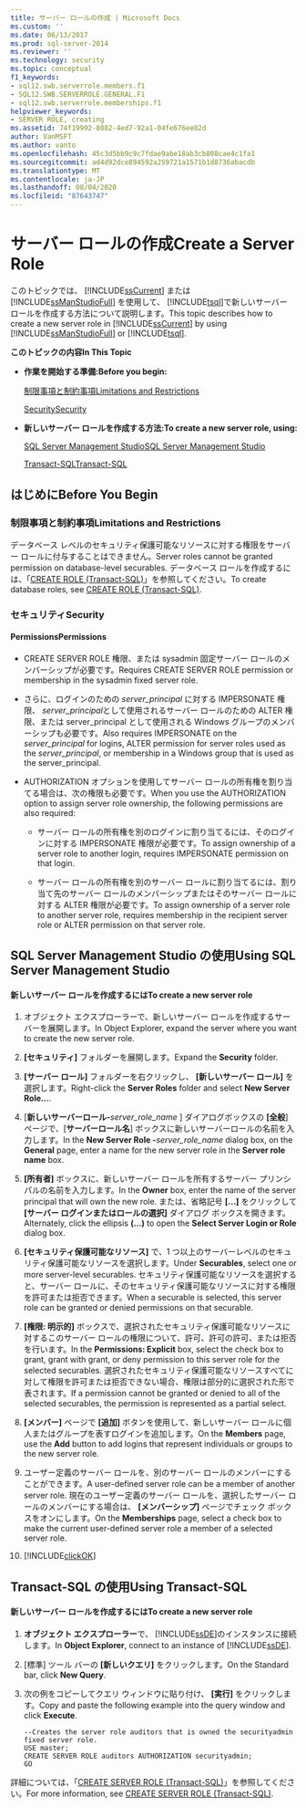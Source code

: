 ```yaml
---
title: サーバー ロールの作成 | Microsoft Docs
ms.custom: ''
ms.date: 06/13/2017
ms.prod: sql-server-2014
ms.reviewer: ''
ms.technology: security
ms.topic: conceptual
f1_keywords:
- sql12.swb.serverrole.members.f1
- SQL12.SWB.SERVERROLE.GENERAL.F1
- sql12.swb.serverrole.memberships.f1
helpviewer_keywords:
- SERVER ROLE, creating
ms.assetid: 74f19992-8082-4ed7-92a1-04fe676ee82d
author: VanMSFT
ms.author: vanto
ms.openlocfilehash: 45c3d5bb9c9c7fdae9abe18ab3cb808cae4c1fa1
ms.sourcegitcommit: ad4d92dce894592a259721a1571b1d8736abacdb
ms.translationtype: MT
ms.contentlocale: ja-JP
ms.lasthandoff: 08/04/2020
ms.locfileid: "87643747"
---
```

# <a name="create-a-server-role"></a><span data-ttu-id="ba258-102">サーバー ロールの作成</span><span class="sxs-lookup"><span data-stu-id="ba258-102">Create a Server Role</span></span>
  <span data-ttu-id="ba258-103">このトピックでは、 [!INCLUDE[ssCurrent](../../../includes/sscurrent-md.md)] または [!INCLUDE[ssManStudioFull](../../../includes/ssmanstudiofull-md.md)] を使用して、 [!INCLUDE[tsql](../../../includes/tsql-md.md)]で新しいサーバー ロールを作成する方法について説明します。</span><span class="sxs-lookup"><span data-stu-id="ba258-103">This topic describes how to create a new server role in [!INCLUDE[ssCurrent](../../../includes/sscurrent-md.md)] by using [!INCLUDE[ssManStudioFull](../../../includes/ssmanstudiofull-md.md)] or [!INCLUDE[tsql](../../../includes/tsql-md.md)].</span></span>  
  
 <span data-ttu-id="ba258-104">**このトピックの内容**</span><span class="sxs-lookup"><span data-stu-id="ba258-104">**In This Topic**</span></span>  
  
-   <span data-ttu-id="ba258-105">**作業を開始する準備:**</span><span class="sxs-lookup"><span data-stu-id="ba258-105">**Before you begin:**</span></span>  
  
     [<span data-ttu-id="ba258-106">制限事項と制約事項</span><span class="sxs-lookup"><span data-stu-id="ba258-106">Limitations and Restrictions</span></span>](#Restrictions)  
  
     [<span data-ttu-id="ba258-107">Security</span><span class="sxs-lookup"><span data-stu-id="ba258-107">Security</span></span>](#Security)  
  
-   <span data-ttu-id="ba258-108">**新しいサーバー ロールを作成する方法:**</span><span class="sxs-lookup"><span data-stu-id="ba258-108">**To create a new server role, using:**</span></span>  
  
     [<span data-ttu-id="ba258-109">SQL Server Management Studio</span><span class="sxs-lookup"><span data-stu-id="ba258-109">SQL Server Management Studio</span></span>](#SSMSProcedure)  
  
     [<span data-ttu-id="ba258-110">Transact-SQL</span><span class="sxs-lookup"><span data-stu-id="ba258-110">Transact-SQL</span></span>](#TsqlProcedure)  
  
##  <a name="before-you-begin"></a><a name="BeforeYouBegin"></a> <span data-ttu-id="ba258-111">はじめに</span><span class="sxs-lookup"><span data-stu-id="ba258-111">Before You Begin</span></span>  
  
###  <a name="limitations-and-restrictions"></a><a name="Restrictions"></a> <span data-ttu-id="ba258-112">制限事項と制約事項</span><span class="sxs-lookup"><span data-stu-id="ba258-112">Limitations and Restrictions</span></span>  
 <span data-ttu-id="ba258-113">データベース レベルのセキュリティ保護可能なリソースに対する権限をサーバー ロールに付与することはできません。</span><span class="sxs-lookup"><span data-stu-id="ba258-113">Server roles cannot be granted permission on database-level securables.</span></span> <span data-ttu-id="ba258-114">データベース ロールを作成するには、「[CREATE ROLE &#40;Transact-SQL&#41;](/sql/t-sql/statements/create-role-transact-sql)」を参照してください。</span><span class="sxs-lookup"><span data-stu-id="ba258-114">To create database roles, see [CREATE ROLE &#40;Transact-SQL&#41;](/sql/t-sql/statements/create-role-transact-sql).</span></span>  
  
###  <a name="security"></a><a name="Security"></a> <span data-ttu-id="ba258-115">セキュリティ</span><span class="sxs-lookup"><span data-stu-id="ba258-115">Security</span></span>  
  
####  <a name="permissions"></a><a name="Permissions"></a> <span data-ttu-id="ba258-116">Permissions</span><span class="sxs-lookup"><span data-stu-id="ba258-116">Permissions</span></span>  
  
-   <span data-ttu-id="ba258-117">CREATE SERVER ROLE 権限、または sysadmin 固定サーバー ロールのメンバーシップが必要です。</span><span class="sxs-lookup"><span data-stu-id="ba258-117">Requires CREATE SERVER ROLE permission or membership in the sysadmin fixed server role.</span></span>  
  
-   <span data-ttu-id="ba258-118">さらに、ログインのための *server_principal* に対する IMPERSONATE 権限、 *server_principal*として使用されるサーバー ロールのための ALTER 権限、または server_principal として使用される Windows グループのメンバーシップも必要です。</span><span class="sxs-lookup"><span data-stu-id="ba258-118">Also requires IMPERSONATE on the *server_principal* for logins, ALTER permission for server roles used as the *server_principal*, or membership in a Windows group that is used as the server_principal.</span></span>  
  
-   <span data-ttu-id="ba258-119">AUTHORIZATION オプションを使用してサーバー ロールの所有権を割り当てる場合は、次の権限も必要です。</span><span class="sxs-lookup"><span data-stu-id="ba258-119">When you use the AUTHORIZATION option to assign server role ownership, the following permissions are also required:</span></span>  
  
    -   <span data-ttu-id="ba258-120">サーバー ロールの所有権を別のログインに割り当てるには、そのログインに対する IMPERSONATE 権限が必要です。</span><span class="sxs-lookup"><span data-stu-id="ba258-120">To assign ownership of a server role to another login, requires IMPERSONATE permission on that login.</span></span>  
  
    -   <span data-ttu-id="ba258-121">サーバー ロールの所有権を別のサーバー ロールに割り当てるには、割り当て先のサーバー ロールのメンバーシップまたはそのサーバー ロールに対する ALTER 権限が必要です。</span><span class="sxs-lookup"><span data-stu-id="ba258-121">To assign ownership of a server role to another server role, requires membership in the recipient server role or ALTER permission on that server role.</span></span>  
  
##  <a name="using-sql-server-management-studio"></a><a name="SSMSProcedure"></a> <span data-ttu-id="ba258-122">SQL Server Management Studio の使用</span><span class="sxs-lookup"><span data-stu-id="ba258-122">Using SQL Server Management Studio</span></span>  
  
#### <a name="to-create-a-new-server-role"></a><span data-ttu-id="ba258-123">新しいサーバー ロールを作成するには</span><span class="sxs-lookup"><span data-stu-id="ba258-123">To create a new server role</span></span>  
  
1.  <span data-ttu-id="ba258-124">オブジェクト エクスプローラーで、新しいサーバー ロールを作成するサーバーを展開します。</span><span class="sxs-lookup"><span data-stu-id="ba258-124">In Object Explorer, expand the server where you want to create the new server role.</span></span>  
  
2.  <span data-ttu-id="ba258-125">**[セキュリティ]** フォルダーを展開します。</span><span class="sxs-lookup"><span data-stu-id="ba258-125">Expand the **Security** folder.</span></span>  
  
3.  <span data-ttu-id="ba258-126">**[サーバー ロール]** フォルダーを右クリックし、 **[新しいサーバー ロール]** を選択します。</span><span class="sxs-lookup"><span data-stu-id="ba258-126">Right-click the **Server Roles** folder and select **New Server Role...**.</span></span>  
  
4.  <span data-ttu-id="ba258-127">[**新しいサーバーロール-**_server_role_name_ ] ダイアログボックスの **[全般**] ページで、[**サーバーロール名**] ボックスに新しいサーバーロールの名前を入力します。</span><span class="sxs-lookup"><span data-stu-id="ba258-127">In the **New Server Role -**_server_role_name_ dialog box, on the **General** page, enter a name for the new server role in the **Server role name** box.</span></span>  
  
5.  <span data-ttu-id="ba258-128">**[所有者]** ボックスに、新しいサーバー ロールを所有するサーバー プリンシパルの名前を入力します。</span><span class="sxs-lookup"><span data-stu-id="ba258-128">In the **Owner** box, enter the name of the server principal that will own the new role.</span></span> <span data-ttu-id="ba258-129">または、省略記号 **[...]** をクリックして **[サーバー ログインまたはロールの選択]** ダイアログ ボックスを開きます。</span><span class="sxs-lookup"><span data-stu-id="ba258-129">Alternately, click the ellipsis **(...)** to open the **Select Server Login or Role** dialog box.</span></span>  
  
6.  <span data-ttu-id="ba258-130">**[セキュリティ保護可能なリソース]** で、1 つ以上のサーバーレベルのセキュリティ保護可能なリソースを選択します。</span><span class="sxs-lookup"><span data-stu-id="ba258-130">Under **Securables**, select one or more server-level securables.</span></span> <span data-ttu-id="ba258-131">セキュリティ保護可能なリソースを選択すると、サーバー ロールに、そのセキュリティ保護可能なリソースに対する権限を許可または拒否できます。</span><span class="sxs-lookup"><span data-stu-id="ba258-131">When a securable is selected, this server role can be granted or denied permissions on that securable.</span></span>  
  
7.  <span data-ttu-id="ba258-132">**[権限: 明示的]** ボックスで、選択されたセキュリティ保護可能なリソースに対するこのサーバー ロールの権限について、許可、許可の許可、または拒否を行います。</span><span class="sxs-lookup"><span data-stu-id="ba258-132">In the **Permissions: Explicit** box, select the check box to grant, grant with grant, or deny permission to this server role for the selected securables.</span></span> <span data-ttu-id="ba258-133">選択されたセキュリティ保護可能なリソースすべてに対して権限を許可または拒否できない場合、権限は部分的に選択された形で表されます。</span><span class="sxs-lookup"><span data-stu-id="ba258-133">If a permission cannot be granted or denied to all of the selected securables, the permission is represented as a partial select.</span></span>  
  
8.  <span data-ttu-id="ba258-134">**[メンバー]** ページで **[追加]** ボタンを使用して、新しいサーバー ロールに個人またはグループを表すログインを追加します。</span><span class="sxs-lookup"><span data-stu-id="ba258-134">On the **Members** page, use the **Add** button to add logins that represent individuals or groups to the new server role.</span></span>  
  
9. <span data-ttu-id="ba258-135">ユーザー定義のサーバー ロールを、別のサーバー ロールのメンバーにすることができます。</span><span class="sxs-lookup"><span data-stu-id="ba258-135">A user-defined server role can be a member of another server role.</span></span> <span data-ttu-id="ba258-136">現在のユーザー定義のサーバー ロールを、選択したサーバー ロールのメンバーにする場合は、 **[メンバーシップ]** ページでチェック ボックスをオンにします。</span><span class="sxs-lookup"><span data-stu-id="ba258-136">On the **Memberships** page, select a check box to make the current user-defined server role a member of a selected server role.</span></span>  
  
10. [!INCLUDE[clickOK](../../../includes/clickok-md.md)]  
  
##  <a name="using-transact-sql"></a><a name="TsqlProcedure"></a> <span data-ttu-id="ba258-137">Transact-SQL の使用</span><span class="sxs-lookup"><span data-stu-id="ba258-137">Using Transact-SQL</span></span>  
  
#### <a name="to-create-a-new-server-role"></a><span data-ttu-id="ba258-138">新しいサーバー ロールを作成するには</span><span class="sxs-lookup"><span data-stu-id="ba258-138">To create a new server role</span></span>  
  
1.  <span data-ttu-id="ba258-139">**オブジェクト エクスプローラー**で、 [!INCLUDE[ssDE](../../../includes/ssde-md.md)]のインスタンスに接続します。</span><span class="sxs-lookup"><span data-stu-id="ba258-139">In **Object Explorer**, connect to an instance of [!INCLUDE[ssDE](../../../includes/ssde-md.md)].</span></span>  
  
2.  <span data-ttu-id="ba258-140">[標準] ツール バーの **[新しいクエリ]** をクリックします。</span><span class="sxs-lookup"><span data-stu-id="ba258-140">On the Standard bar, click **New Query**.</span></span>  
  
3.  <span data-ttu-id="ba258-141">次の例をコピーしてクエリ ウィンドウに貼り付け、 **[実行]** をクリックします。</span><span class="sxs-lookup"><span data-stu-id="ba258-141">Copy and paste the following example into the query window and click **Execute**.</span></span>  
  
    ```  
    --Creates the server role auditors that is owned the securityadmin fixed server role.  
    USE master;  
    CREATE SERVER ROLE auditors AUTHORIZATION securityadmin;  
    GO  
    ```  
  
 <span data-ttu-id="ba258-142">詳細については、「[CREATE SERVER ROLE &#40;Transact-SQL&#41;](/sql/t-sql/statements/create-server-role-transact-sql)」を参照してください。</span><span class="sxs-lookup"><span data-stu-id="ba258-142">For more information, see [CREATE SERVER ROLE &#40;Transact-SQL&#41;](/sql/t-sql/statements/create-server-role-transact-sql).</span></span>  
  
  
